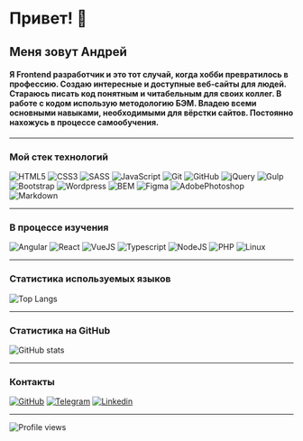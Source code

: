 # Привет! 👋

## Меня зовут Андрей

#### Я Frontend разработчик и это тот случай, когда хобби превратилось в профессию. Создаю интересные и доступные веб-сайты для людей. Стараюсь писать код понятным и читабельным для своих коллег. В работе с кодом использую методологию БЭМ. Владею всеми основными навыками, необходимыми для вёрстки сайтов. Постоянно нахожусь в процессе самообучения.

---

### Мой стек технологий

![HTML5](https://img.shields.io/badge/-HTML5-333?style=for-the-badge&logo=html5)
![CSS3](https://img.shields.io/badge/-CSS3-333?style=for-the-badge&logo=css3&logoColor=blue)
![SASS](https://img.shields.io/badge/-SASS-333?style=for-the-badge&logo=SASS)
![JavaScript](https://img.shields.io/badge/-JavaScript-333?style=for-the-badge&logo=javascript)
![Git](https://img.shields.io/badge/-Git-333?style=for-the-badge&logo=Git)
![GitHub](https://img.shields.io/badge/-GitHub-333?style=for-the-badge&logo=GitHub)
![jQuery](https://img.shields.io/badge/-jQuery-333?style=for-the-badge&logo=jQuery&logoColor=blue)
![Gulp](https://img.shields.io/badge/-Gulp-333?style=for-the-badge&logo=Gulp)
![Bootstrap](https://img.shields.io/badge/-Bootstrap-333?style=for-the-badge&logo=Bootstrap)
![Wordpress](https://img.shields.io/badge/-Wordpress-333?style=for-the-badge&logo=Wordpress&logoColor=blue)
![BEM](https://img.shields.io/badge/-bem-333?style=for-the-badge&logo=bem)
![Figma](https://img.shields.io/badge/-Figma-333?style=for-the-badge&logo=Figma)
![AdobePhotoshop](https://img.shields.io/badge/-AdobePhotoshop-333?style=for-the-badge&logo=AdobePhotoshop)
![Markdown](https://img.shields.io/badge/-markdown-333?style=for-the-badge&logo=markdown)

---

### В процессе изучения

![Angular](https://img.shields.io/badge/-angular-333?style=for-the-badge&logo=angularjs)
![React](https://img.shields.io/badge/-react-333?style=for-the-badge&logo=react)
![VueJS](https://img.shields.io/badge/-vue.js-333?style=for-the-badge&logo=vue.js)
![Typescript](https://img.shields.io/badge/-typescript-333?style=for-the-badge&logo=typescript)
![NodeJS](https://img.shields.io/badge/-node.js-333?style=for-the-badge&logo=node.js)
![PHP](https://img.shields.io/badge/-php-333?style=for-the-badge&logo=php)
![Linux](https://img.shields.io/badge/-linux-333?style=for-the-badge&logo=linux)

---

### Статистика используемых языков
![Top Langs](https://github-readme-stats.vercel.app/api/top-langs/?username=AndreyFedyukin&layout=compact&theme=dark)

---

### Статистика на GitHub

![GitHub stats](https://github-readme-stats.vercel.app/api?username=AndreyFedyukin&show_icons=true&hide=prs,issues,contribs&theme=dark)

---

### Контакты

[![GitHub](https://img.shields.io/badge/-GitHub-333?style=for-the-badge&logo=GitHub&logoColor=fff)](https://github.com/AndreyFedyukin/)
[![Telegram](https://img.shields.io/badge/-Telegram-333?style=for-the-badge&logo=telegram&logoColor=27A0D9)](https://t.me/andrey_fedyukin/)
[![Linkedin](https://img.shields.io/badge/-Linkedin-333?style=for-the-badge&logo=linkedin&logoColor=27A0D9)](http://linkedin.com/in/andrey-fedyukin/)

---

![Profile views](https://komarev.com/ghpvc/?username=your-github-AndreyFedyukin)
